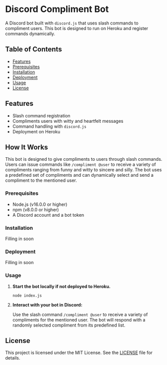 # Discord Compliment Bot

A Discord bot built with `discord.js` that uses slash commands to compliment users. This bot is designed to run on Heroku and register commands dynamically.

## Table of Contents

- [Features](#features)
- [Prerequisites](#prerequisites)
- [Installation](#installation)
- [Deployment](#deployment)
- [Usage](#usage)
- [License](#license)

## Features

- Slash command registration
- Compliments users with witty and heartfelt messages
- Command handling with `discord.js`
- Deployment on Heroku

## How It Works

This bot is designed to give compliments to users through slash commands. Users can issue commands like `/compliment @user` to receive a variety of compliments ranging from funny and witty to sincere and silly. The bot uses a predefined set of compliments and can dynamically select and send a compliment to the mentioned user.

### Prerequisites

- Node.js (v16.0.0 or higher)
- npm (v8.0.0 or higher)
- A Discord account and a bot token

### Installation

Filling in soon

### Deployment

Filling in soon

### Usage

1. **Start the bot locally if not deployed to Heroku.**

   `node index.js`

2. **Interact with your bot in Discord:**

   Use the slash command `/compliment @user` to receive a variety of compliments for the mentioned user. The bot will respond with a randomly selected compliment from its predefined list.

## License

This project is licensed under the MIT License. See the [LICENSE](LICENSE.md) file for details.
